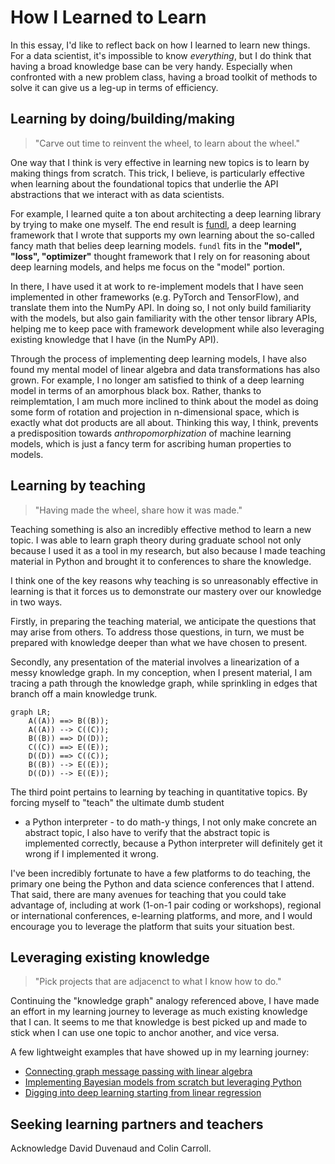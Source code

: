 # How I Learned to Learn

In this essay, I'd like to reflect back on
how I learned to learn new things.
For a data scientist, it's impossible to know _everything_,
but I do think that having a broad knowledge base can be very handy.
Especially when confronted with a new problem class,
having a broad toolkit of methods to solve it
can give us a leg-up in terms of efficiency.

## Learning by doing/building/making

> "Carve out time to reinvent the wheel, to learn about the wheel."

One way that I think is very effective in learning new topics
is to learn by making things from scratch.
This trick, I believe, is particularly effective
when learning about the foundational topics that underlie
the API abstractions that we interact with
as data scientists.

For example, I learned quite a ton about architecting a deep learning library
by trying to make one myself.
The end result is [fundl], a deep learning framework that I wrote
that supports my own learning
about the so-called fancy math that belies deep learning models.
`fundl` fits in the **"model", "loss", "optimizer"** thought framework
that I rely on for reasoning about deep learning models,
and helps me focus on the "model" portion.

[fundl]: https://github.com/ericmjl/fundl

In there, I have used it at work to re-implement models that I have seen
implemented in other frameworks (e.g. PyTorch and TensorFlow),
and translate them into the NumPy API.
In doing so, I not only build familiarity with the models,
but also gain familiarity with the other tensor library APIs,
helping me to keep pace with framework development
while also leveraging existing knowledge that I have (in the NumPy API).

Through the process of implementing deep learning models,
I have also found my mental model
of linear algebra and data transformations has also grown.
For example, I no longer am satisfied to think of a deep learning model
in terms of an amorphous black box.
Rather, thanks to reimplemtation, I am much more inclined
to think about the model as doing some form of rotation and projection
in n-dimensional space,
which is exactly what dot products are all about.
Thinking this way, I think, prevents a predisposition towards
_anthropomorphization_ of machine learning models,
which is just a fancy term for ascribing human properties to models.

## Learning by teaching

> "Having made the wheel, share how it was made."

Teaching something is also an incredibly effective method
to learn a new topic.
I was able to learn graph theory during graduate school
not only because I used it as a tool in my research,
but also because I made teaching material in Python
and brought it to conferences to share the knowledge.

I think one of the key reasons
why teaching is so unreasonably effective in learning
is that it forces us to demonstrate our mastery over our knowledge
in two ways.

Firstly, in preparing the teaching material,
we anticipate the questions that may arise from others.
To address those questions, in turn, we must be prepared
with knowledge deeper than what we have chosen to present.

Secondly, any presentation of the material
involves a linearization of a messy knowledge graph.
In my conception, when I present material,
I am tracing a path through the knowledge graph,
while sprinkling in edges that branch off a main knowledge trunk.

```mermaid
graph LR;
    A((A)) ==> B((B));
    A((A)) --> C((C));
    B((B)) ==> D((D));
    C((C)) ==> E((E));
    D((D)) ==> C((C));
    B((B)) --> E((E));
    D((D)) --> E((E));
```

The third point pertains to learning by teaching in quantitative topics.
By forcing myself to "teach" the ultimate dumb student
- a Python interpreter - to do math-y things,
I not only make concrete an abstract topic,
I also have to verify that the abstract topic is implemented correctly,
because a Python interpreter will definitely get it wrong
if I implemented it wrong.

I've been incredibly fortunate to have a few platforms to do teaching,
the primary one being the Python and data science conferences that I attend.
That said, there are many avenues for teaching
that you could take advantage of,
including at work (1-on-1 pair coding or workshops),
regional or international conferences,
e-learning platforms,
and more,
and I would encourage you to leverage the platform
that suits your situation best.

## Leveraging existing knowledge

> "Pick projects that are adjacenct to what I know how to do."

Continuing the "knowledge graph" analogy referenced above,
I have made an effort in my learning journey
to leverage as much existing knowledge that I can.
It seems to me that knowledge is best picked up and made to stick
when I can use one topic to anchor another, and vice versa.

A few lightweight examples that have showed up in my learning journey:

- [Connecting graph message passing with linear algebra](/machine-learning/message-passing)
- [Implementing Bayesian models from scratch but leveraging Python](/machine-learning/computational-bayesian-stats/)
- [Digging into deep learning starting from linear regression](https://github.com/ericmjl/dl-workshop)

## Seeking learning partners and teachers

Acknowledge David Duvenaud and Colin Carroll.
